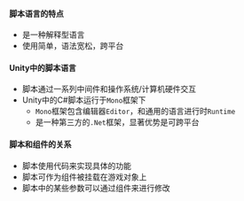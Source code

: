 #### 脚本语言的特点
- 是一种解释型语言
- 使用简单，语法宽松，跨平台

#### Unity中的脚本语言
- 脚本通过一系列中间件和操作系统/计算机硬件交互
- Unity中的C#脚本运行于`Mono`框架下
	- `Mono`框架包含编辑器`Editor`，和通用的语言进行时`Runtime`
	- 是一种第三方的`.Net`框架，显著优势是可跨平台

#### 脚本和组件的关系
- 脚本使用代码来实现具体的功能
- 脚本可作为组件被挂载在游戏对象上
- 脚本中的某些参数可以通过组件来进行修改